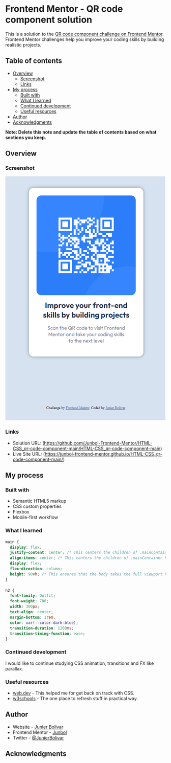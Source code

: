 # Frontend Mentor - QR code component solution

This is a solution to the [QR code component challenge on Frontend Mentor](https://www.frontendmentor.io/challenges/qr-code-component-iux_sIO_H). Frontend Mentor challenges help you improve your coding skills by building realistic projects.

## Table of contents

- [Overview](#overview)
  - [Screenshot](#screenshot)
  - [Links](#links)
- [My process](#my-process)
  - [Built with](#built-with)
  - [What I learned](#what-i-learned)
  - [Continued development](#continued-development)
  - [Useful resources](#useful-resources)
- [Author](#author)
- [Acknowledgments](#acknowledgments)

**Note: Delete this note and update the table of contents based on what sections you keep.**

## Overview

### Screenshot

![](./images/screenshot_mobile.png)

### Links

- Solution URL: (https://github.com/Junbol-Frontend-Mentor/HTML-CSS_qr-code-component-main/HTML-CSS_qr-code-component-main)
- Live Site URL: (https://junbol-frontend-mentor.github.io/HTML-CSS_qr-code-component-main/)

## My process

### Built with

- Semantic HTML5 markup
- CSS custom properties
- Flexbox
- Mobile-first workflow

### What I learned

```css
main {
  display: flex;
  justify-content: center; /* This centers the children of .mainContainer vertically along the main axis */
  align-items: center; /* This centers the children of .mainContainer horizontally along the cross axis */
  display: flex;
  flex-direction: column;
  height: 90vh; /* This ensures that the body takes the full viewport height.The only way to centered vertically is to use this on main */
}

h2 {
  font-family: Outfit;
  font-weight: 700;
  width: 300px;
  text-align: center;
  margin-bottom: 1rem;
  color: var(--color-dark-blue);
  transition-duration: 1200ms;
  transition-timing-function: ease;
}
```

### Continued development

I would like to continue studying CSS animation, transitions and FX like parallax.

### Useful resources

- [web.dev](https://web.dev/learn/css) - This helped me for get back on track with CSS.
- [w3schools](https://www.w3schools.com/css/default.asp) - The one place to refresh stuff in practical way.

## Author

- Website - [Junier Bolivar](https://www.bolivarcreativedesign.com)
- Frontend Mentor - [Junbol](https://www.frontendmentor.io/profile/Junbol)
- Twitter - [@JunierBolivar](https://www.twitter.com/@JunierBolivar)

## Acknowledgments
